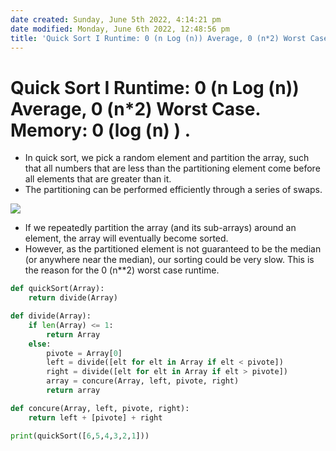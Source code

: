 ```yaml
---
date created: Sunday, June 5th 2022, 4:14:21 pm
date modified: Monday, June 6th 2022, 12:48:56 pm
title: 'Quick Sort I Runtime: 0 (n Log (n)) Average, 0 (n*2) Worst Case. Memory: 0 (log (n) ) .'
---
```


# Quick Sort I Runtime: 0 (n Log (n)) Average, 0 (n*2) Worst Case. Memory: 0 (log (n) ) .

- In quick sort, we pick a random element and partition the array, such that all numbers that are less than the partitioning element come before all elements that are greater than it.
- The partitioning can be performed efficiently through a series of swaps.

![](https://miro.medium.com/max/1400/1*XNXraasGW-D_YZq-Yuep9g.png)

- If we repeatedly partition the array (and its sub-arrays) around an element, the array will eventually become sorted.
- However, as the partitioned element is not guaranteed to be the median (or anywhere near the median), our sorting could be very slow. This is the reason for the 0 (n\**2) worst case runtime.

```python
def quickSort(Array):
	return divide(Array)

def divide(Array):
    if len(Array) <= 1:
	    return Array
    else:
        pivote = Array[0]
        left = divide([elt for elt in Array if elt < pivote])
        right = divide([elt for elt in Array if elt > pivote])
        array = concure(Array, left, pivote, right)
        return array

def concure(Array, left, pivote, right):
    return left + [pivote] + right

print(quickSort([6,5,4,3,2,1]))
```  
